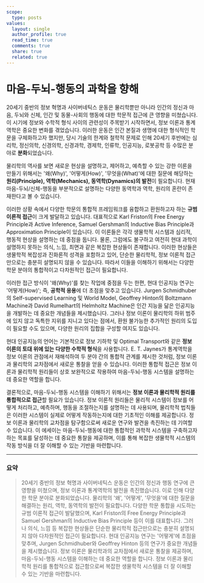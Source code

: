```yaml
---
scope:
  type: posts
values:
  layout: single
  author_profile: true
  read_time: true
  comments: true
  share: true
  related: true
---
```


# 마음-두뇌-행동의 과학을 향해

20세기 중반의 정보 혁명과 사이버네틱스 운동은 물리학뿐만 아니라 인간의 정신과 마음, 두뇌와 신체, 인간 및 동물-사회의 행동에 대한 학문적 접근에 큰 영향을 미쳤습니다. 이 시기에 정보와 수학적 형식 사이의 관련성이 주목받기 시작하면서, 정보 이론과 통계역학은 중요한 변화를 겪었습니다. 이러한 운동은 인간 본질과 생명에 대한 형식적인 학문을 구체화하고자 했지만, 당시 기술의 한계와 철학적 문제로 인해 20세기 후반에는 심리학, 정신의학, 신경의학, 신경과학, 경제학, 인류학, 인공지능, 로봇공학 등 수많은 분야로 **분화**되었습니다.

물리학의 역사를 보면 새로운 현상을 설명하고, 제어하고, 예측할 수 있는 강한 이론을 만들기 위해서는 '왜(Why)', '어떻게(How)', '무엇을(What)'에 대한 질문에 해당하는 **원리(Principle), 역학(Mechanics), 동역학(Dynamics)의 발전**이 필요합니다. 현재 마음-두뇌/신체-행동을 부분적으로 설명하는 다양한 동역학과 역학, 원리의 혼란이 존재한다고 볼 수 있습니다.

이러한 상황 속에서 다양한 학문의 통합적 프레임워크를 융합하고 환원하고자 하는 **규범 이론적 접근**이 크게 발달하고 있습니다. 대표적으로 Karl Friston의 Free Energy Principle과 Active Inference, Samuel Gershman의 Inductive Bias Principle과 Approximation Principle이 있습니다. 이 이론들은 각각 생물학적 시스템과 심리적, 행동적 현상을 설명하는 데 중점을 둡니다. 물론, 그럼에도 불구하고 여전히 현대 과학이 설명하지 못하는 의식, 느낌, 최면과 같은 복잡한 현상들이 존재합니다. 이러한 현상들은 생물학적 복잡성과 진화론적 성격을 포함하고 있어, 단순한 물리학적, 정보 이론적 접근만으로는 충분히 설명되지 않을 수 있습니다. 따라서 이들을 이해하기 위해서는 다양한 학문 분야의 통합적이고 다차원적인 접근이 필요합니다.

이러한 접근 방식이 '왜(Why)'를 찾는 작업에 중점을 두는 한편, 현대 인공지능 연구는 '어떻게(How)'; 즉, **공학적 응용**에 더 초점을 맞추고 있습니다. Jurgen Schmidhuber의 Self-supervised Learning 및 World Model, Geoffrey Hinton의 Boltzmann Machine과 David Rumelhart의 Helmholtz Machine은 인간 지능을 닮은 인공지능을 개발하는 데 중요한 개념들을 제시했습니다. 그러나 정보 이론이 물리학의 하위 범주에 있지 않고 독특한 지위를 지니고 있다는 점에서, 환원 불가능한 추가적인 원리의 도입이 필요할 수도 있으며, 다양한 원리의 집합을 구성할 여지도 있습니다.

현대 인공지능의 언어는 기본적으로 정보 기하학 및 Optimal Transport와 같은 **정보 이론의 토대 위에 있는 다양한 수학적 형식**을 사용합니다. E. T. Jaynes가 통계역학을 정보 이론의 관점에서 재해석하여 두 분야 간의 통합적 관계를 제시한 것처럼, 정보 이론과 물리학의 교차점에서 새로운 통찰을 얻을 수 있습니다. 이러한 통합적 접근은 정보 이론과 물리학적 원리들이 상호 보완적으로 작용하여 마음-두뇌-행동 시스템을 설명하는 데 중요한 역할을 합니다.

결론적으로, 마음-두뇌-행동 시스템을 이해하기 위해서는 **정보 이론과 물리학적 원리를 통합적으로 접근**할 필요가 있습니다. 정보 이론적 원리들은 물리적 시스템이 정보를 어떻게 처리하고, 예측하며, 행동을 조절하는지를 설명하는 데 사용되며, 물리학적 법칙들은 이러한 시스템이 실제로 어떻게 작동하는지에 대한 기초적인 이해를 제공합니다. 정보 이론과 물리학의 교차점을 탐구함으로써 새로운 연구와 발견을 촉진하는 데 기여할 수 있습니다. 이 에세이는 마음-두뇌-행동에 대한 통합적인 과학적 시스템을 구축하고자 하는 목표를 달성하는 데 중요한 통찰을 제공하며, 이를 통해 복잡한 생물학적 시스템의 작동 방식을 더 잘 이해할 수 있는 기반을 마련합니다.

---

### 요약

> 20세기 중반의 정보 혁명과 사이버네틱스 운동은 인간의 정신과 행동 연구에 큰 영향을 미쳤으며, 정보 이론과 통계역학의 발전을 촉진했습니다. 이로 인해 다양한 학문 분야로 분화되었습니다. 물리학의 '왜', '어떻게', '무엇을'에 대한 질문을 해결하는 원리, 역학, 동역학의 발전이 필요합니다. 다양한 학문 통합을 시도하는 규범 이론적 접근이 발달했으며, Karl Friston의 Free Energy Principle과 Samuel Gershman의 Inductive Bias Principle 등이 이를 대표합니다. 그러나 의식, 느낌 등 복잡한 현상들은 단순한 물리학적 접근만으로는 충분히 설명되지 않아 다차원적인 접근이 필요합니다. 현대 인공지능 연구는 '어떻게'에 초점을 맞추며, Jurgen Schmidhuber와 Geoffrey Hinton 등의 연구가 중요한 개념들을 제시했습니다. 정보 이론은 물리학과의 교차점에서 새로운 통찰을 제공하며, 마음-두뇌-행동 시스템을 이해하는 데 중요한 역할을 합니다. 정보 이론과 물리학적 원리를 통합적으로 접근함으로써 복잡한 생물학적 시스템을 더 잘 이해할 수 있는 기반을 마련합니다.
